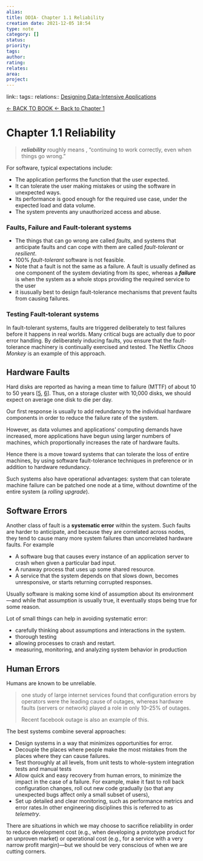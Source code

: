 ```yaml
---
alias: 
title: DDIA- Chapter 1.1 Reliability 
creation date: 2021-12-05 18:54
type: note
category: []
status:
priority:
tags:
author:
rating: 
relates: 
area: 
project:
---
```

link:: 
tags:: 
relations:: [Designing Data-Intensive Applications](Designing%20Data-Intensive%20Applications.md)

[<- BACK TO BOOK ](Designing%20Data-Intensive%20Applications.md)
[<- Back to Chapter 1](DDIA-%20Chapter%201.%20Reliability,%20scalability,%20and%20maintainability.md)

# Chapter 1.1 Reliability

> ***reliability***  roughly means , “continuing to work correctly, even when things go wrong.”

For software, typical expectations include:

- The application performs the function that the user expected.
- It can tolerate the user making mistakes or using the software in unexpected ways.
- Its performance is good enough for the required use case, under the expected load and data volume.
- The system prevents any unauthorized access and abuse.

### Faults, Failure and Fault-tolerant systems

- The things that can go wrong are called *faults*, and systems that anticipate faults and can cope with them are called *fault-tolerant* or *resilient*. 
- 100% *fault-tolerant* software is not feasible.
- Note that a fault is not the same as a failure. A fault is usually defined as one component of the system deviating from its spec, whereas a ***failure*** is when the system as a whole stops providing the required service to the user
- it isusually best to design fault-tolerance mechanisms that prevent faults from causing failures.

### Testing Fault-tolerant systems

In fault-tolerant systems, faults are triggered deliberately to test failures before it happens in real worlds. Many critical bugs are actually due to poor error handling. By deliberately inducing faults, you ensure that the fault-tolerance machinery is continually exercised and tested. The Netflix *Chaos Monkey* is an example of this approach.



## Hardware Faults

Hard disks are reported as having a mean time to failure (MTTF) of about 10 to 50 years [[5](https://learning.oreilly.com/library/view/designing-data-intensive-applications/9781491903063/ch01.html#Ford2010vv), [6](https://learning.oreilly.com/library/view/designing-data-intensive-applications/9781491903063/ch01.html#Beach2014ui)]. Thus, on a storage cluster with 10,000 disks, we should expect on average one disk to die per day.

Our first response is usually to add redundancy to the individual hardware components in order to reduce the failure rate of the system.

However, as data volumes and applications’ computing demands have increased, more applications have begun using larger numbers of machines, which proportionally increases the rate of hardware faults.

Hence there is a move toward systems that can tolerate the loss of entire machines, by using software fault-tolerance techniques in preference or in addition to hardware redundancy.

Such systems also have operational advantages: system that can tolerate machine failure can be patched one node at a time, without downtime of the entire system (a *rolling upgrade*).

## Software Errors

Another class of fault is a **systematic error** within the system. Such faults are harder to anticipate, and because they are correlated across nodes, they tend to cause many more system failures than uncorrelated hardware faults. For example 

- A software bug that causes every instance of an application server to crash when given a particular bad input. 
- A runaway process that uses up some shared resource.
- A service that the system depends on that slows down, becomes unresponsive, or starts returning corrupted responses.

Usually software is making some kind of assumption about its environment—and while that assumption is usually true, it eventually stops being true for some reason.

Lot of small things can help in avoiding systematic error:

- carefully thinking about assumptions and interactions in the system.
- thorough testing
- allowing processes to crash and restart.
- measuring, monitoring, and analyzing system behavior in production

## Human Errors

 Humans are known to be unreliable.

> one study of large internet services found that configuration errors by operators were the leading cause of outages, whereas hardware faults (servers or network) played a role in only 10–25% of outages. 
>
> Recent facebook outage is also an example of this.

The best systems combine several approaches:

- Design systems in a way that minimizes opportunities for error.
- Decouple the places where people make the most mistakes from the places where they can cause failures.
- Test thoroughly at all levels, from unit tests to whole-system integration tests and manual tests
- Allow quick and easy recovery from human errors, to minimize the impact in the case of a failure. For example, make it fast to roll back configuration changes, roll out new code gradually (so that any unexpected bugs affect only a small subset of users),
- Set up detailed and clear monitoring, such as performance metrics and error rates.In other engineering disciplines this is referred to as *telemetry*. 

There are situations in which we may choose to sacrifice reliability in order to reduce development cost (e.g., when developing a prototype product for an unproven market) or operational cost (e.g., for a service with a very narrow profit margin)—but we should be very conscious of when we are cutting corners.
